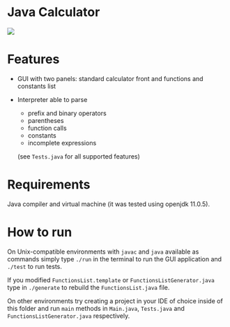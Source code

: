 # Java Calculator

![](https://i.ibb.co/MsCFLQG/calculator.gif)

# Features

- GUI with two panels: standard calculator front and functions and constants list
- Interpreter able to parse 
  - prefix and binary operators 
  - parentheses
  - function calls
  - constants
  - incomplete expressions

  (see `Tests.java` for all supported features)

# Requirements
Java compiler and virtual machine (it was tested using openjdk 11.0.5).

# How to run
On Unix-compatible environments with `javac` and `java` available as commands 
simply type `./run` in the terminal to run the GUI application and `./test` to run tests.

If you modified `FunctionsList.template` or `FunctionsListGenerator.java` type in `./generate` to rebuild the `FunctionsList.java` file.

On other environments try creating a project in your IDE of choice inside of this folder and run `main` methods in `Main.java`, `Tests.java` and `FunctionsListGenerator.java` respectively.
